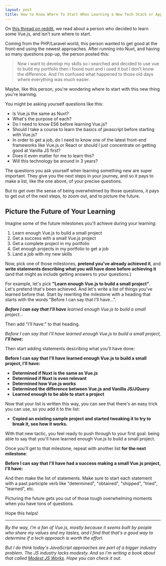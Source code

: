 ```yaml
---
layout: post
title: How to Know Where To Start When Learning a New Tech Stack or Approach?
---
```


On [this thread on reddit][thread], we read about a person who decided to learn some Vue.js, and isn't sure where to start.

[thread]: https://www.reddit.com/r/learnjavascript/comments/b0a9kv/i_think_i_started_from_the_wrong_place_where_is/

Coming from the PHP/Laravel world, this person wanted to get good at the front-end using the newest approaches. After running into Nuxt, and having so many questions pop-up, the person posted this:

> Now i want to develop my skills so i searched and decided to use vue to build my portfolio then i found nuxt and i used it but I don’t know the difference. And I’m confused what happened to those old days where everything was much easier.

Maybe, like this person, you're wondering where to start with this new thing you're learning.

You might be asking yourself questions like this:

* Is Vue.js the same as Nuxt?
* What's the purpose of each?
* Do I need to know ES6 before learning Vue.js?
* Should I take a course to learn the basics of javascript before starting with Vue.js?
* In order to get a job, do I need to know one of the latest front-end frameworks like Vue.js or React or should I just concentrate on getting good at Vanilla JS first?
* Does it even matter for me to learn this?
* Will this technology be around in 3 years?

The questions you ask yourself when learning something new are super important. They give you the next steps in your journey, and so it pays to make a list, like the one above, of your precise questions.

But to get over the sense of being overwhelmed by those questions, it pays to get out of the next steps, to zoom out, and to picture the future.

## Picture the Future of Your Learning

Imagine some of the future milestones you'll achieve during your learning:

1. Learn enough Vue.js to build a small project
2. Get a success with a small Vue.js project
3. Get a complete project in my portfolio
4. Get enough projects in my portfolio to get a job
5. Land a job with my new skills

Now, pick one of those milestones, **pretend you've already achieved it**, and **write statements describing what you will have done before achieving it** (and that might as include getting answers to your questions.)

For example, let's pick **"Learn enough Vue.js to build a small project"**. Let's pretend that's been achieved. And let's write a list of things you've learned before that. Start by rewriting the milestone with a heading that starts with the words "Before I can say that I'll have...".

_**Before I can say that I'll have** learned enough Vue.js to build a small project..._

Then add "I'll have:" to that heading.

_Before I can say that I'll have learned enough Vue.js to build a small project, **I'll have:**_

Then start adding statements describing what you'll have done:

**Before I can say that I'll have learned enough Vue.js to build a small project, I'll have:**

* **Determined if Nuxt is the same as Vue.js**
* **Determined if Nuxt is even relevant**
* **Determined how Vue.js works**
* **Determined the difference between Vue.js and Vanilla JS/JQuery**
* **Learned enough to be able to start a project**

Now that your list is written this way, you can see that there's an easy trick you can use, so you add it to the list:

* **Copied an existing sample project and started tweaking it to try to break it, see how it works.**

With that new tactic, you feel ready to push through to your first goal: being able to say that you'll have learned enough Vue.js to build a small project.

Once you'll get to that milestone, repeat with another list **for the next milestone**:

**Before I can say that I'll have had a success making a small Vue.js project, I'll have:**

And then make the list of statements. Make sure to start each statement with a past participle verb like "determined", "obtained", "shipped", "tried", "learned", etc.

Picturing the future gets you out of those tough overwhelming moments when you have tons of questions.

Hope this helps!

---

_By the way, I'm a fan of Vue.js, mostly because it seems built by people who share my values and my tastes, and I find that that's a good way to determine if a tech approach is worth the effort._

_But I do think today's JavaScript approaches are part of a bigger industry problem. The JS industry lacks modesty. And so I'm writing a book about that called [Modest JS Works][book]. Hope you can check it out._

[book]: /
